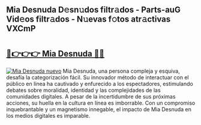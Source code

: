 ## Mia Desnuda D𝚎sn𝚞dos filtr𝚊dos - Parts-auG Vid𝚎os filtr𝚊dos - N𝚞evas f𝚘tos atr𝚊ctivas VXCmP

# <h2><a href="http://mbbyuhc.tromn.icu/?c=Mia+Desnuda">🔗👉👉👉 Mia Desnuda 🔗🔗</a></h2>

[![Mia Desnuda nuevo](https://i.imgur.com/pEAQMta.gif)](http://mbbyuhc.tromn.icu/?c=Mia+Desnuda)
Mia Desnuda, una persona compleja y esquiva, desafía la categorización fácil. Su innovador método de interactuar con el público en línea ha cautivado y enfurecido a los espectadores, estimulando debates sobre moralidad, identidad y las complejidades de las comunidades digitales. A pesar de la incertidumbre de sus próximas acciones, su huella en la cultura en línea es imborrable. Con un compromiso inquebrantable y un magnetismo innegable, el impacto de Mia Desnuda en los medios digitales es imparable.

